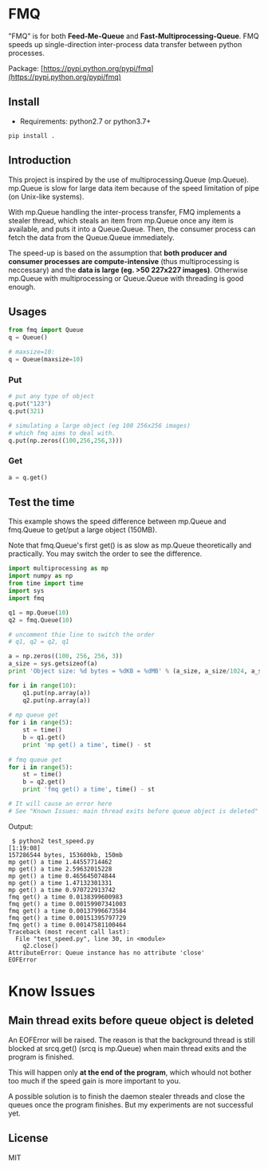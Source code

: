 # FMQ

"FMQ" is for both **Feed-Me-Queue** and **Fast-Multiprocessing-Queue**. FMQ speeds up single-direction inter-process data transfer between python processes.

Package: [https://pypi.python.org/pypi/fmq](https://pypi.python.org/pypi/fmq)

## Install
- Requirements: python2.7 or python3.7+

```
pip install .
```

## Introduction

This project is inspired by the use of multiprocessing.Queue (mp.Queue). mp.Queue is slow for large data item because of the speed limitation of pipe (on Unix-like systems). 

With mp.Queue handling the inter-process transfer, FMQ implements a stealer thread, which steals an item from mp.Queue once any item is available, and puts it into a Queue.Queue. Then, the consumer process can fetch the data from the Queue.Queue immediately.

The speed-up is based on the assumption that **both producer and consumer processes are compute-intensive** (thus multiprocessing is neccessary) and the **data is large (eg. >50 227x227 images)**. Otherwise mp.Queue with multiprocessing or Queue.Queue with threading is good enough.

## Usages
```python
from fmq import Queue
q = Queue() 

# maxsize=10:
q = Queue(maxsize=10)
```

### Put

```python
# put any type of object
q.put("123")
q.put(321)

# simulating a large object (eg 100 256x256 images) 
# which fmq aims to deal with.
q.put(np.zeros((100,256,256,3)))
```

### Get

```python
a = q.get()
```

## Test the time

This example shows the speed difference between mp.Queue and fmq.Queue to get/put a large object (150MB).

Note that fmq.Queue's first get() is as slow as mp.Queue theoretically and practically. You may switch the order to see the difference.

```python
import multiprocessing as mp
import numpy as np
from time import time
import sys
import fmq

q1 = mp.Queue(10)
q2 = fmq.Queue(10)

# uncomment thie line to switch the order
# q1, q2 = q2, q1

a = np.zeros((100, 256, 256, 3))
a_size = sys.getsizeof(a)
print 'Object size: %d bytes = %dKB = %dMB' % (a_size, a_size/1024, a_size/1024/1024)

for i in range(10):
    q1.put(np.array(a))
    q2.put(np.array(a))
    
# mp queue get
for i in range(5):
    st = time()
    b = q1.get()
    print 'mp get() a time', time() - st
    
# fmq queue get
for i in range(5):
    st = time()
    b = q2.get()
    print 'fmq get() a time', time() - st

# It will cause an error here
# See "Known Issues: main thread exits before queue object is deleted" section for more details.
```

Output:

```
 $ python2 test_speed.py                                                                                                                            [1:19:08]
157286544 bytes, 153600kb, 150mb
mp get() a time 1.44557714462
mp get() a time 2.59632015228
mp get() a time 0.465645074844
mp get() a time 1.47132301331
mp get() a time 0.970722913742
fmq get() a time 0.0138399600983
fmq get() a time 0.00159907341003
fmq get() a time 0.00137996673584
fmq get() a time 0.00151395797729
fmq get() a time 0.00147581100464
Traceback (most recent call last):
  File "test_speed.py", line 30, in <module>
    q2.close()
AttributeError: Queue instance has no attribute 'close'
EOFError
```

# Know Issues

## Main thread exits before queue object is deleted

An EOFError will be raised. The reason is that the background thread is still blocked at srcq.get() (srcq is mp.Queue) when main thread exits and the program is finished.

This will happen only **at the end of the program**, which whould not bother too much if the speed gain is more important to you.

A possible solution is to finish the daemon stealer threads and close the queues once the program finishes. But my experiments are not successful yet.

## License
MIT

